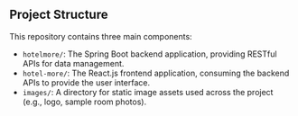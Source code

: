 ## Project Structure

This repository contains three main components:

-   `hotelmore/`: The Spring Boot backend application, providing RESTful APIs for data management.
-   `hotel-more/`: The React.js frontend application, consuming the backend APIs to provide the user interface.
-   `images/`: A directory for static image assets used across the project (e.g., logo, sample room photos).